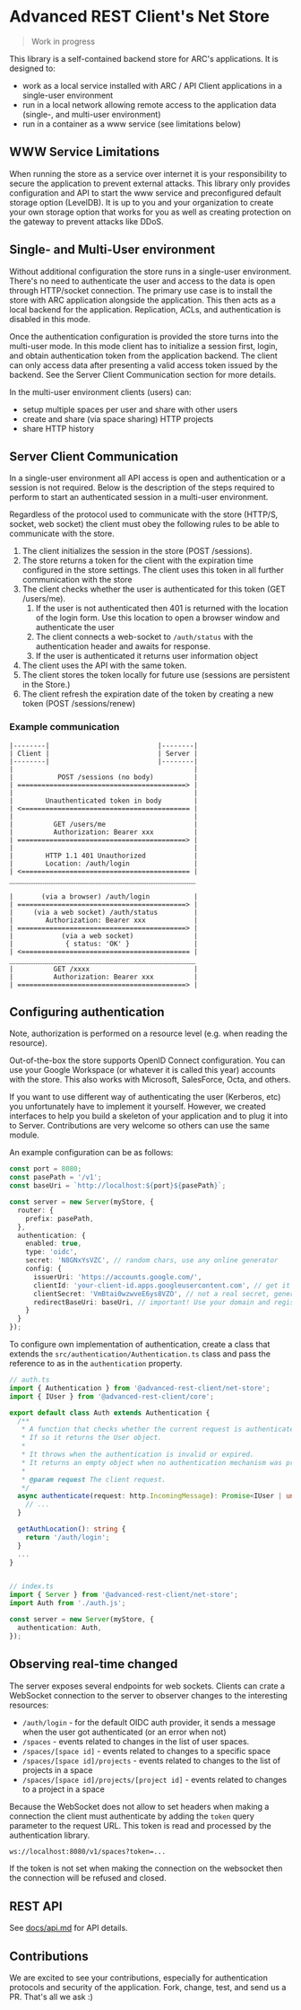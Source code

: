 # Advanced REST Client's Net Store

> Work in progress

This library is a self-contained backend store for ARC's applications. It is designed to:

- work as a local service installed with ARC / API Client applications in a single-user environment
- run in a local network allowing remote access to the application data (single-, and multi-user environment)
- run in a container as a www service (see limitations below)

## WWW Service Limitations

When running the store as a service over internet it is your responsibility to secure the application to prevent external attacks. This library only provides configuration and API to start the www service and preconfigured default storage option (LevelDB). It is up to you and your organization to create your own storage option that works for you as well as creating protection on the gateway to prevent attacks like DDoS.

## Single- and Multi-User environment

Without additional configuration the store runs in a single-user environment. There's no need to authenticate the user and access to the data is open through HTTP/socket connection. The primary use case is to install the store with ARC application alongside the application. This then acts as a local backend for the application. Replication, ACLs, and authentication is disabled in this mode.

Once the authentication configuration is provided the store turns into the multi-user mode. In this mode client has to initialize a session first, login, and obtain authentication token from the application backend. The client can only access data after presenting a valid access token issued by the backend. See the Server Client Communication section for more details.

In the multi-user environment clients (users) can:

- setup multiple spaces per user and share with other users
- create and share (via space sharing) HTTP projects
- share HTTP history

## Server Client Communication

In a single-user environment all API access is open and authentication or a session is not required. Below is the description of the steps required to perform to start an authenticated session in a multi-user environment.

Regardless of the protocol used to communicate with the store (HTTP/S, socket, web socket) the client must obey the following rules to be able to communicate with the store.

1. The client initializes the session in the store (POST /sessions).
1. The store returns a token for the client with the expiration time configured in the store settings. The client uses this token in all further communication with the store
1. The client checks whether the user is authenticated for this token (GET /users/me).
    1. If the user is not authenticated then 401 is returned with the location of the login form. Use this location to open a browser window and authenticate the user
    1. The client connects a web-socket to `/auth/status` with the authentication header and awaits for response.
    1. If the user is authenticated it returns user information object
1. The client uses the API with the same token.
1. The client stores the token locally for future use (sessions are persistent in the Store.)
1. The client refresh the expiration date of the token by creating a new token (POST /sessions/renew)

### Example communication

```plain
|--------|                           |--------|
| Client |                           | Server |
|--------|                           |--------|
|                                             |
|           POST /sessions (no body)          |
| ==========================================> |
|                                             |
|        Unauthenticated token in body        |
| <========================================== |
|                                             |
|          GET /users/me                      |
|          Authorization: Bearer xxx          |
| ==========================================> |
|                                             |
|        HTTP 1.1 401 Unauthorized            |
|        Location: /auth/login                |
| <========================================== |
﹏﹏﹏﹏﹏﹏﹏﹏﹏﹏﹏﹏﹏﹏﹏﹏﹏﹏﹏﹏﹏﹏﹏﹏﹏﹏﹏﹏

|       (via a browser) /auth/login           |
| ==========================================> |
|     (via a web socket) /auth/status         |
|        Authorization: Bearer xxx            |
| ==========================================> |
|            (via a web socket)               |
|             { status: 'OK' }                |
| <========================================== |
﹏﹏﹏﹏﹏﹏﹏﹏﹏﹏﹏﹏﹏﹏﹏﹏﹏﹏﹏﹏﹏﹏﹏﹏﹏﹏﹏﹏
|          GET /xxxx                          |
|          Authorization: Bearer xxx          |
| ==========================================> |
```

## Configuring authentication

Note, authorization is performed on a resource level (e.g. when reading the resource).

Out-of-the-box the store supports OpenID Connect configuration. You can use your Google Workspace (or whatever it is called this year) accounts with the store. This also works with Microsoft, SalesForce, Octa, and others.

If you want to use different way of authenticating the user (Kerberos, etc) you unfortunately have to implement it yourself. However, we created interfaces to help you build a skeleton of your application and to plug it into to Server. Contributions are very welcome so others can use the same module.

An example configuration can be as follows:

```typescript
const port = 8080;
const pasePath = '/v1';
const baseUri = `http://localhost:${port}${pasePath}`;

const server = new Server(myStore, {
  router: {
    prefix: pasePath,
  },
  authentication: {
    enabled: true,
    type: 'oidc',
    secret: 'N8GNxYsVZC', // random chars, use any online generator
    config: {
      issuerUri: 'https://accounts.google.com/',
      clientId: 'your-client-id.apps.googleusercontent.com', // get it from the Google Cloud Console
      clientSecret: 'VmBtai0wzwveE6ys8VZO', // not a real secret, generated random chars.
      redirectBaseUri: baseUri, // important! Use your domain and register it with Google Cloud Console as the redirect URL as baseUri + '/auth/callback'
    }
  }
});
```

To configure own implementation of authentication, create a class that extends the `src/authentication/Authentication.ts` class and pass the reference to as in the `authentication` property.

```typescript
// auth.ts
import { Authentication } from '@advanced-rest-client/net-store';
import { IUser } from '@advanced-rest-client/core';

export default class Auth extends Authentication {
  /**
   * A function that checks whether the current request is authenticated.
   * If so it returns the User object.
   * 
   * It throws when the authentication is invalid or expired.
   * It returns an empty object when no authentication mechanism was provided.
   * 
   * @param request The client request.
   */
  async authenticate(request: http.IncomingMessage): Promise<IUser | undefined> {
    // ...
  }

  getAuthLocation(): string {
    return '/auth/login';
  }
  ...
}


// index.ts
import { Server } from '@advanced-rest-client/net-store';
import Auth from './auth.js';

const server = new Server(myStore, {
  authentication: Auth,
});
```

## Observing real-time changed

The server exposes several endpoints for web sockets. Clients can crate a WebSocket connection to the server to observer changes to the interesting resources:

- `/auth/login` - for the default OIDC auth provider, it sends a message when the user got authenticated (or an error when not)
- `/spaces` - events related to changes in the list of user spaces.
- `/spaces/[space id]` - events related to changes to a specific space
- `/spaces/[space id]/projects` - events related to changes to the list of projects in a space
- `/spaces/[space id]/projects/[project id]` - events related to changes to a project in a space

Because the WebSocket does not allow to set headers when making a connection the client must authenticate by adding the `token` query parameter to the request URL. This token is read and processed by the authentication library.

```sh
ws://localhost:8080/v1/spaces?token=...
```

If the token is not set when making the connection on the websocket then the connection will be refused and closed.

## REST API

See [docs/api.md](docs/api.md) for API details.

## Contributions

We are excited to see your contributions, especially for authentication protocols and security of the application. Fork, change, test, and send us a PR. That's all we ask :)
